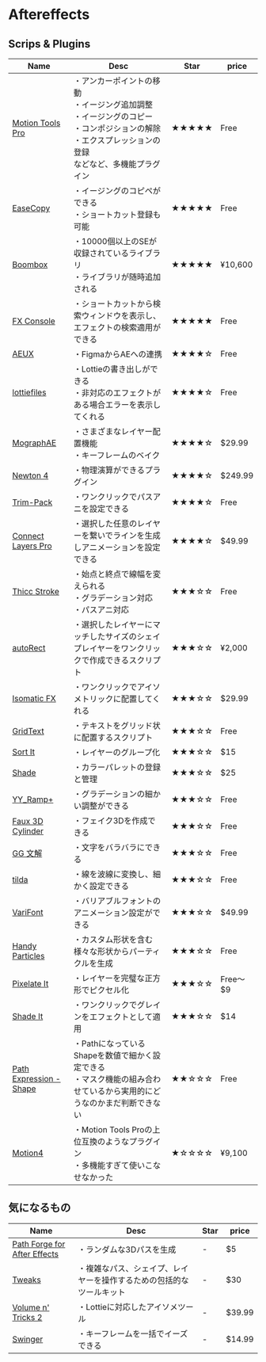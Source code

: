 # Aftereffects
## Scrips & Plugins
|Name|Desc|Star|price|
|--|--|--|--|
|[Motion Tools Pro](https://motiondesign.school/products/motion-tools/)|・アンカーポイントの移動<br>・イージング追加調整<br>・イージングのコピー<br>・コンポジションの解除<br>・エクスプレッションの登録<br>などなど、多機能プラグイン|★★★★★|Free|
|[EaseCopy](https://aescripts.com/easecopy/)|・イージングのコピペができる<br>・ショートカット登録も可能|★★★★★|Free|
|[Boombox](https://mtmograph.com/en-jp/products/boombox)|・10000個以上のSEが収録されているライブラリ<br>・ライブラリが随時追加される|★★★★★|¥10,600|
|[FX Console](https://flashbackj.com/product/fx-console)|・ショートカットから検索ウィンドウを表示し、エフェクトの検索適用ができる|★★★★★|Free|
|[AEUX](https://google.github.io/AEUX/)|・FigmaからAEへの連携|★★★★☆|Free|
|[lottiefiles](https://lottiefiles.com/plugins/after-effects)|・Lottieの書き出しができる<br>・非対応のエフェクトがある場合エラーを表示してくれる|★★★★☆|Free|
|[MographAE](https://aescripts.com/mographae/)|・さまざまなレイヤー配置機能<br>・キーフレームのベイク|★★★★☆|$29.99|
|[Newton 4](https://aescripts.com/newton/)|・物理演算ができるプラグイン|★★★★☆|$249.99|
|[Trim-Pack](https://olaolayuan.gumroad.com/l/trimpack)|・ワンクリックでパスアニを設定できる|★★★★☆|Free|
|[Connect Layers Pro](https://aescripts.com/connect-layers/)|・選択した任意のレイヤーを繋いでラインを生成しアニメーションを設定できる|★★★★☆|$49.99|
|[Thicc Stroke](https://aescripts.com/thicc-stroke/)|・始点と終点で線幅を変えられる<br>・グラデーション対応<br>・パスアニ対応|★★★☆☆|Free|
|[autoRect](https://cumulo.works/downloads/autorect)|・選択したレイヤーにマッチしたサイズのシェイプレイヤーをワンクリックで作成できるスクリプト|★★★☆☆|¥2,000|
|[Isomatic FX](https://aescripts.com/isomatic-fx/)|・ワンクリックでアイソメトリックに配置してくれる|★★★☆☆|$29.99|
|[GridText](https://www.alinco.shop/product/gridtext/)|・テキストをグリッド状に配置するスクリプト|★★★☆☆|Free|
|[Sort It](https://eyedesyn.com/product/sort-it-for-after-effects/)|・レイヤーのグループ化|★★★☆☆|$15|
|[Shade](https://www.davideboscolo.com/product/shade-color-palette/)|・カラーパレットの登録と管理|★★★☆☆|$25|
|[YY_Ramp+](https://aescripts.com/yy_rampplus/)|・グラデーションの細かい調整ができる|★★★☆☆|Free|
|[Faux 3D Cylinder](https://kaihenthorniwane.gumroad.com/l/rhxmj?layout=profile)|・フェイク3Dを作成できる|★★★☆☆|Free|
|[GG 文解](https://twitter.com/gummasimedi/status/1190626096036773888?s=20)|・文字をバラバラにできる|★★★☆☆|Free|
|[tilda](https://aescripts.com/tilda/)|・線を波線に変換し、細かく設定できる|★★★☆☆|Free|
|[VariFont](https://aescripts.com/varifont/)|・バリアブルフォントのアニメーション設定ができる|★★★☆☆|$49.99|
|[Handy Particles](https://aescripts.com/handy-particles/)|・カスタム形状を含む様々な形状からパーティクルを生成|★★★☆☆|Free|
|[Pixelate It](https://eyedesyn.com/product/pixelate-it/?attribute_pa_product_version=lite)|・レイヤーを完璧な正方形でピクセル化|★★★☆☆|Free〜$9|
|[Shade It](https://eyedesyn.com/product/shade-it-for-after-effects/)|・ワンクリックでグレインをエフェクトとして適用|★★★☆☆|$14|
|[Path Expression - Shape](https://tom01.gumroad.com/l/path-expression-shape?layout=profile)|・PathになっているShapeを数値で細かく設定できる<br>・マスク機能の組み合わせているから実用的にどうなのかまだ判断できない|★★☆☆☆|Free|
|[Motion4](https://mtmograph.com/en-jp/products/motion-4)|・Motion Tools Proの上位互換のようなプラグイン<br>・多機能すぎて使いこなせなかった|★☆☆☆☆|¥9,100|

## 気になるもの
|Name|Desc|Star|price|
|--|--|--|--|
|[Path Forge for After Effects](https://aescripts.com/yy_rampplus/)|・ランダムな3Dパスを生成|-|$5|
|[Tweaks](https://aescripts.com/tweaks/)|・複雑なパス、シェイプ、レイヤーを操作するための包括的なツールキット|-|$30|
|[Volume n' Tricks 2](https://aescripts.com/volume-n-tricks/)|・Lottieに対応したアイソメツール|-|$39.99|
|[Swinger](https://terriblejunkshow.com/product/swinger)|・キーフレームを一括でイーズできる|-|$14.99|
